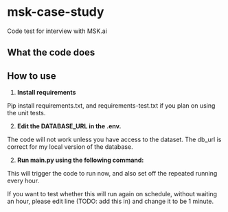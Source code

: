 # msk-case-study
Code test for interview with MSK.ai

## What the code does

## How to use
1. **Install requirements**

Pip install requirements.txt, and requirements-test.txt if you plan on using the unit tests.

2. **Edit the DATABASE_URL in the .env.** 

The code will not work unless you have access to the dataset. The db_url is correct for my local version of the database.

2. **Run main.py using the following command:** 

This will trigger the code to run now, and also set off the repeated running every hour. 

If you want to test whether this will run again on schedule, without waiting an hour, please edit line (TODO: add this in) and change it to be 1 minute. 
